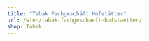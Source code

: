 ```yaml
---
title: "Tabak Fachgeschäft Hofstätter"
url: /wien/tabak-fachgeschaeft-hofstaetter/
shop: Tabak
---
```

